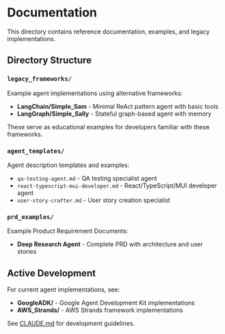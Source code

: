 # Documentation

This directory contains reference documentation, examples, and legacy implementations.

## Directory Structure

### `legacy_frameworks/`
Example agent implementations using alternative frameworks:
- **LangChain/Simple_Sam** - Minimal ReAct pattern agent with basic tools
- **LangGraph/Simple_Sally** - Stateful graph-based agent with memory

These serve as educational examples for developers familiar with these frameworks.

### `agent_templates/`
Agent description templates and examples:
- `qa-testing-agent.md` - QA testing specialist agent
- `react-typescript-mui-developer.md` - React/TypeScript/MUI developer agent
- `user-story-crafter.md` - User story creation specialist

### `prd_examples/`
Example Product Requirement Documents:
- **Deep Research Agent** - Complete PRD with architecture and user stories

## Active Development

For current agent implementations, see:
- **GoogleADK/** - Google Agent Development Kit implementations
- **AWS_Strands/** - AWS Strands framework implementations

See [CLAUDE.md](../CLAUDE.md) for development guidelines.
